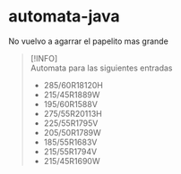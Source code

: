 # automata-java
No vuelvo a agarrar el papelito mas grande

> [!INFO] \
> Automata para las siguientes entradas
> - 285/60R18120H
> - 215/45R1889W
> - 195/60R1588V
> - 275/55R20113H
> - 225/55R1795V
> - 205/50R1789W
> - 185/55R1683V
> - 215/55R1794V
> - 215/45R1690W
